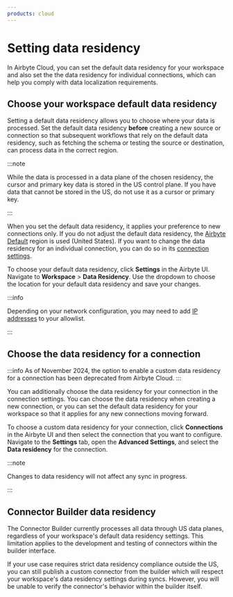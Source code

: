 ```yaml
---
products: cloud
---
```


# Setting data residency

In Airbyte Cloud, you can set the default data residency for your workspace and also set the the data residency for individual connections, which can help you comply with data localization requirements.

## Choose your workspace default data residency

Setting a default data residency allows you to choose where your data is processed. Set the default data residency **before** creating a new source or connection so that subsequent workflows that rely on the default data residency, such as fetching the schema or testing the source or destination, can process data in the correct region.

:::note

While the data is processed in a data plane of the chosen residency, the cursor and primary key data is stored in the US control plane. If you have data that cannot be stored in the US, do not use it as a cursor or primary key.

:::

When you set the default data residency, it applies your preference to new connections only. If you do not adjust the default data residency, the [Airbyte Default](configuring-connections.md) region is used (United States). If you want to change the data residency for an individual connection, you can do so in its [connection settings](configuring-connections.md).

To choose your default data residency, click **Settings** in the Airbyte UI. Navigate to **Workspace** > **Data Residency**. Use the dropdown to choose the location for your default data residency and save your changes.

:::info

Depending on your network configuration, you may need to add [IP addresses](/operating-airbyte/security.md#network-security-1) to your allowlist.

:::

## Choose the data residency for a connection

:::info
As of November 2024, the option to enable a custom data residency for a connection has been deprecated from Airbyte Cloud.
:::

You can additionally choose the data residency for your connection in the connection settings. You can choose the data residency when creating a new connection, or you can set the default data residency for your workspace so that it applies for any new connections moving forward.

To choose a custom data residency for your connection, click **Connections** in the Airbyte UI and then select the connection that you want to configure. Navigate to the **Settings** tab, open the **Advanced Settings**, and select the **Data residency** for the connection.

:::note

Changes to data residency will not affect any sync in progress.

:::

## Connector Builder data residency

The Connector Builder currently processes all data through US data planes, regardless of your workspace's default data residency settings. This limitation applies to the development and testing of connectors within the builder interface.

If your use case requires strict data residency compliance outside the US, you can still publish a custom connector from the builder which will respect your workspace's data residency settings during syncs. However, you will be unable to verify the connector's behavior within the builder itself.
